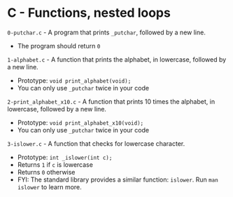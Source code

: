 # C - Functions, nested loops

`0-putchar.c` - A program that prints `_putchar`, followed by a new line.
- The program should return `0`

`1-alphabet.c` - A function that prints the alphabet, in lowercase, followed by a new line.
- Prototype: `void print_alphabet(void);`
- You can only use `_putchar` twice in your code

`2-print_alphabet_x10.c` - A function that prints 10 times the alphabet, in lowercase, followed by a new line.
- Prototype: `void print_alphabet_x10(void);`
- You can only use `_putchar` twice in your code

`3-islower.c` - A function that checks for lowercase character.
- Prototype: `int _islower(int c);`
- Returns `1` if `c` is lowercase
- Returns `0` otherwise
- FYI: The standard library provides a similar function: `islower`. Run `man islower` to learn more.
